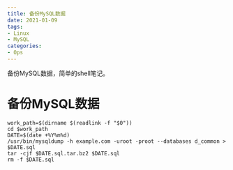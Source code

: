 ```yaml
---
title: 备份MySQL数据
date: 2021-01-09
tags:
- Linux
- MySQL
categories:
- Ops
---
```

备份MySQL数据，简单的shell笔记。
<!--more-->

# 备份MySQL数据

```shell
work_path=$(dirname $(readlink -f "$0"))
cd $work_path
DATE=$(date +%Y%m%d)
/usr/bin/mysqldump -h example.com -uroot -proot --databases d_common > $DATE.sql
tar -cjf $DATE.sql.tar.bz2 $DATE.sql
rm -f $DATE.sql
```